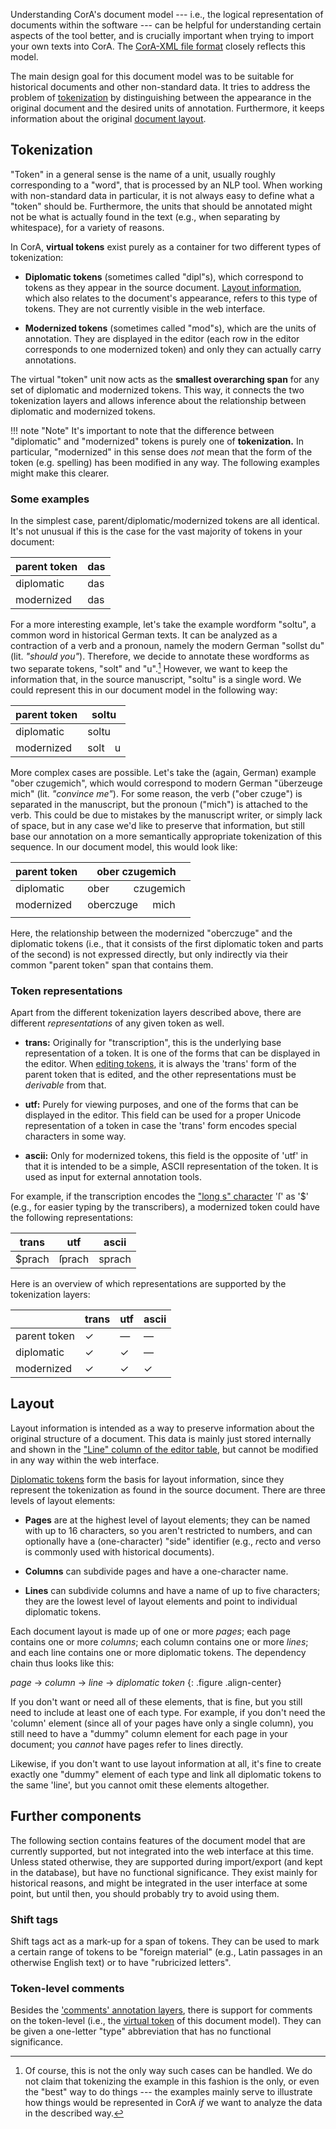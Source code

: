 Understanding CorA's document model --- i.e., the logical representation of
documents within the software --- can be helpful for understanding certain
aspects of the tool better, and is crucially important when trying to import
your own texts into CorA.  The [CorA-XML file format](coraxml.md) closely
reflects this model.

The main design goal for this document model was to be suitable for historical
documents and other non-standard data.  It tries to address the problem of
[tokenization](#tokenization) by distinguishing between the appearance
in the original document and the desired units of annotation.  Furthermore, it
keeps information about the original [document layout](#layout).

## Tokenization

"Token" in a general sense is the name of a unit, usually roughly corresponding
to a "word", that is processed by an NLP tool.  When working with non-standard
data in particular, it is not always easy to define what a "token" should be.
Furthermore, the units that should be annotated might not be what is actually
found in the text (e.g., when separating by whitespace), for a variety of
reasons.

In CorA, **virtual tokens** exist purely as a container for two different types
of tokenization:

+ **Diplomatic tokens** (sometimes called "dipl"s), which correspond to tokens as
  they appear in the source document.  [Layout information](#layout), which also
  relates to the document's appearance, refers to this type of tokens.  They are
  not currently visible in the web interface.

+ **Modernized tokens** (sometimes called "mod"s), which are the units of
  annotation.  They are displayed in the editor (each row in the editor
  corresponds to one modernized token) and only they can actually carry
  annotations.

The virtual "token" unit now acts as the **smallest overarching span** for any
set of diplomatic and modernized tokens.  This way, it connects the two
tokenization layers and allows inference about the relationship between
diplomatic and modernized tokens.

!!! note "Note"
    It's important to note that the difference between "diplomatic"
    and "modernized" tokens is purely one of **tokenization.**
    In particular, "modernized" in this sense does *not* mean that the form of
    the token (e.g. spelling) has been modified in any way.  The following
    examples might make this clearer.

### Some examples

In the simplest case, parent/diplomatic/modernized tokens are all identical.
It's not unusual if this is the case for the vast majority of tokens in your
document:

<table class="tokenization">
    <thead>
    <tr class="token-tok">
        <th class="label">parent token</th><th class="tok">das</th>
    </tr>
    </thead>
    <tbody>
    <tr class="token-dipl">
        <td class="label">diplomatic</td><td class="tok">das</td>
    </tr>
    <tr class="token-mod">
        <td class="label">modernized</td><td class="tok">das</td>
    </tr>
    </tbody>
</table>

For a more interesting example, let's take the example wordform "soltu", a
common word in historical German texts.  It can be analyzed as a contraction of
a verb and a pronoun, namely the modern German "sollst du" (lit. *"should
you"*).  Therefore, we decide to annotate these wordforms as two separate
tokens, "solt" and "u".[^1] However, we want to keep the information that, in
the source manuscript, "soltu" is a single word.  We could represent this in our
document model in the following way:

<table class="tokenization">
    <thead>
    <tr class="token-tok">
        <th class="label">parent token</th><th class="tok" colspan="2">soltu</th>
    </tr>
    </thead>
    <tbody>
    <tr class="token-dipl">
        <td class="label">diplomatic</td><td class="tok" colspan="2">soltu</td>
    </tr>
    <tr class="token-mod">
        <td class="label">modernized</td><td class="tok">solt</td><td class="tok">u</td>
    </tr>
    </tbody>
</table>

More complex cases are possible.  Let's take the (again, German) example "ober
czugemich", which would correspond to modern German "überzeuge mich"
(lit. *"convince me"*).  For some reason, the verb ("ober czuge") is separated
in the manuscript, but the pronoun ("mich") is attached to the verb.  This could
be due to mistakes by the manuscript writer, or simply lack of space, but in any
case we'd like to preserve that information, but still base our annotation on a
more semantically appropriate tokenization of this sequence.  In our document
model, this would look like:

<table class="tokenization">
    <thead>
    <tr class="token-tok">
        <th class="label">parent token</th><th class="tok" colspan="3">ober czugemich</th>
    </tr>
    </thead>
    <tbody>
    <tr class="token-dipl">
        <td class="label">diplomatic</td><td class="tok">ober</td><td class="tok" colspan="2">czugemich</td>
    </tr>
    <tr class="token-mod">
        <td class="label">modernized</td><td class="tok" colspan="2">oberczuge</td><td class="tok">mich</td>
    </tr>
    <tr style="visibility: hidden;">
        <td class="label"></td><td class="tok"></td><td class="tok"></td><td class="tok"></td>
    </tr>
    </tbody>
</table>

Here, the relationship between the modernized "oberczuge" and the diplomatic
tokens (i.e., that it consists of the first diplomatic token and parts of the
second) is not expressed directly, but only indirectly via their common "parent
token" span that contains them.

### Token representations

Apart from the different tokenization layers described above, there are
different *representations* of any given token as well.

+ **trans:** Originally for "transcription", this is the underlying base
  representation of a token.  It is one of the forms that can be displayed in
  the editor.  When [editing tokens](doc-edit.md), it is always the 'trans' form
  of the parent token that is edited, and the other representations must
  be *derivable* from that.

+ **utf:** Purely for viewing purposes, and one of the forms that can be
  displayed in the editor.  This field can be used for a proper Unicode
  representation of a token in case the 'trans' form encodes special
  characters in some way.

+ **ascii:** Only for modernized tokens, this field is the opposite of 'utf' in
  that it is intended to be a simple, ASCII representation of the token.  It is
  used as input for external annotation tools.

For example, if the transcription encodes the
["long s" character](http://www.fileformat.info/info/unicode/char/17f/index.htm)
'ſ' as '$' (e.g., for easier typing by the transcribers), a modernized token
could have the following representations:

<table class="tokenization">
    <thead>
        <tr>
            <th class="label">trans</th><th class="label">utf</th><th class="label">ascii</th>
        </tr>
    </thead>
    <tbody>
        <tr>
            <td class="tok">$prach</td><td class="tok">ſprach</td><td class="tok">sprach</td>
        </tr>
    </tbody>
</table>

Here is an overview of which representations are supported by the tokenization layers:

<table class="tokenization">
    <thead>
        <tr>
            <th></th><th class="label">trans</th><th class="label">utf</th><th class="label">ascii</th>
        </tr>
    </thead>
    <tbody>
        <tr>
            <td class="label">parent token</td><td>&#x2713;</td><td>&mdash;</td><td>&mdash;</td>
        </tr>
        <tr>
            <td class="label">diplomatic</td><td>&#x2713;</td><td>&#x2713;</td><td>&mdash;</td>
        </tr>
        <tr>
            <td class="label">modernized</td><td>&#x2713;</td><td>&#x2713;</td><td>&#x2713;</td>
        </tr>
    </tbody>
</table>


## Layout

Layout information is intended as a way to preserve information about the
original structure of a document.  This data is mainly just stored internally
and shown in the ["Line"
column of the editor table](doc-annotate.md#the-editor-table), but
cannot be modified in any way within the web interface.

[Diplomatic tokens](#tokenization) form the basis for layout information, since
they represent the tokenization as found in the source document.  There are
three levels of layout elements:

+ **Pages** are at the highest level of layout elements; they can be named with
  up to 16 characters, so you aren't restricted to numbers, and can optionally
  have a (one-character) "side" identifier (e.g., *r*ecto and *v*erso is
  commonly used with historical documents).

+ **Columns** can subdivide pages and have a one-character name.

+ **Lines** can subdivide columns and have a name of up to five characters; they
  are the lowest level of layout elements and point to individual diplomatic
  tokens.

Each document layout is made up of one or more *pages*; each page contains one
or more *columns*; each column contains one or more *lines*; and each line
contains one or more diplomatic tokens.  The dependency chain thus looks like
this:

*page* &#x2192; *column* &#x2192; *line* &#x2192; *diplomatic token*
{: .figure .align-center}

If you don't want or need all of these elements, that is fine, but you still
need to include at least one of each type.  For example, if you don't need
the 'column' element (since all of your pages have only a single column), you
still need to have a "dummy" column element for each page in your document;
you *cannot* have pages refer to lines directly.

Likewise, if you don't want to use layout information at all, it's fine to
create exactly one "dummy" element of each type and link all diplomatic tokens
to the same 'line', but you cannot omit these elements altogether.

## Further components

The following section contains features of the document model that are currently
supported, but not integrated into the web interface at this time.  Unless
stated otherwise, they are supported during import/export (and kept in the
database), but have no functional significance.  They exist mainly for
historical reasons, and might be integrated in the user interface at some point,
but until then, you should probably try to avoid using them.

### Shift tags

Shift tags act as a mark-up for a span of tokens.  They can be used to
mark a certain range of tokens to be "foreign material" (e.g., Latin passages in
an otherwise English text) or to have "rubricized letters".

### Token-level comments

Besides the ['comments' annotation
layers](layers.md#comments-secondary-comments), there is
support for comments on the token-level (i.e., the [virtual
token](#tokenization) of this document model).  They can be given a
one-letter "type" abbreviation that has no functional significance.


[^1]: Of course, this is not the only way such cases can be handled.  We do not
claim that tokenizing the example in this fashion is the only, or even
the "best" way to do things --- the examples mainly serve to illustrate how
things would be represented in CorA *if* we want to analyze the data in the
described way.
